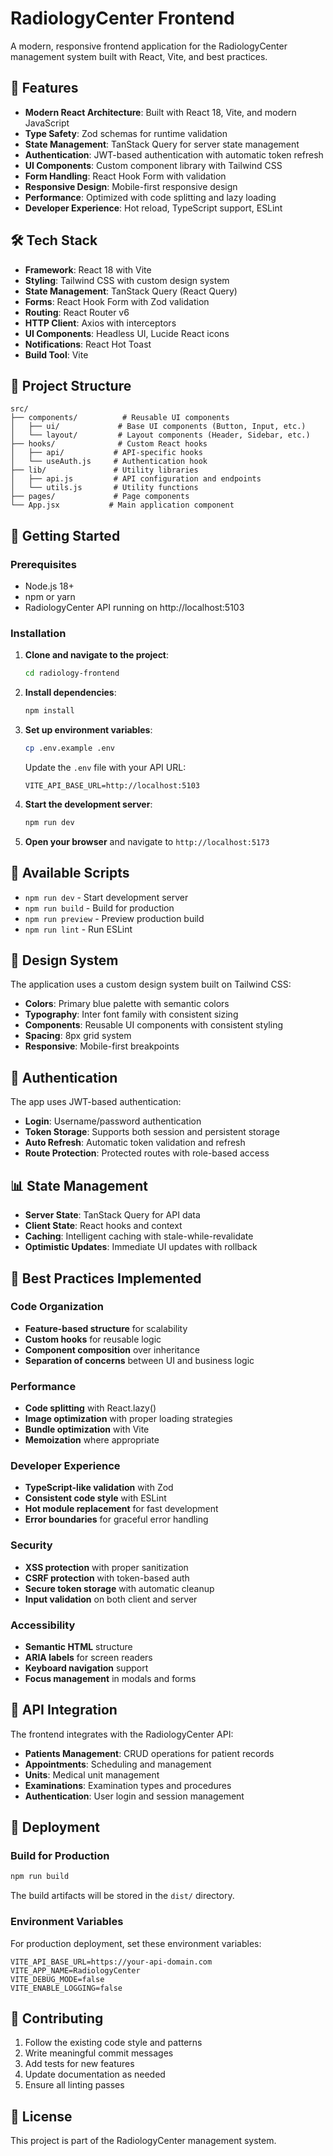 # RadiologyCenter Frontend

A modern, responsive frontend application for the RadiologyCenter management system built with React, Vite, and best practices.

## 🚀 Features

- **Modern React Architecture**: Built with React 18, Vite, and modern JavaScript
- **Type Safety**: Zod schemas for runtime validation
- **State Management**: TanStack Query for server state management
- **Authentication**: JWT-based authentication with automatic token refresh
- **UI Components**: Custom component library with Tailwind CSS
- **Form Handling**: React Hook Form with validation
- **Responsive Design**: Mobile-first responsive design
- **Performance**: Optimized with code splitting and lazy loading
- **Developer Experience**: Hot reload, TypeScript support, ESLint

## 🛠️ Tech Stack

- **Framework**: React 18 with Vite
- **Styling**: Tailwind CSS with custom design system
- **State Management**: TanStack Query (React Query)
- **Forms**: React Hook Form with Zod validation
- **Routing**: React Router v6
- **HTTP Client**: Axios with interceptors
- **UI Components**: Headless UI, Lucide React icons
- **Notifications**: React Hot Toast
- **Build Tool**: Vite

## 📁 Project Structure

```
src/
├── components/          # Reusable UI components
│   ├── ui/             # Base UI components (Button, Input, etc.)
│   └── layout/         # Layout components (Header, Sidebar, etc.)
├── hooks/              # Custom React hooks
│   ├── api/           # API-specific hooks
│   └── useAuth.js     # Authentication hook
├── lib/               # Utility libraries
│   ├── api.js         # API configuration and endpoints
│   └── utils.js       # Utility functions
├── pages/             # Page components
└── App.jsx           # Main application component
```

## 🚦 Getting Started

### Prerequisites

- Node.js 18+ 
- npm or yarn
- RadiologyCenter API running on http://localhost:5103

### Installation

1. **Clone and navigate to the project**:
   ```bash
   cd radiology-frontend
   ```

2. **Install dependencies**:
   ```bash
   npm install
   ```

3. **Set up environment variables**:
   ```bash
   cp .env.example .env
   ```
   
   Update the `.env` file with your API URL:
   ```env
   VITE_API_BASE_URL=http://localhost:5103
   ```

4. **Start the development server**:
   ```bash
   npm run dev
   ```

5. **Open your browser** and navigate to `http://localhost:5173`

## 🔧 Available Scripts

- `npm run dev` - Start development server
- `npm run build` - Build for production
- `npm run preview` - Preview production build
- `npm run lint` - Run ESLint

## 🎨 Design System

The application uses a custom design system built on Tailwind CSS:

- **Colors**: Primary blue palette with semantic colors
- **Typography**: Inter font family with consistent sizing
- **Components**: Reusable UI components with consistent styling
- **Spacing**: 8px grid system
- **Responsive**: Mobile-first breakpoints

## 🔐 Authentication

The app uses JWT-based authentication:

- **Login**: Username/password authentication
- **Token Storage**: Supports both session and persistent storage
- **Auto Refresh**: Automatic token validation and refresh
- **Route Protection**: Protected routes with role-based access

## 📊 State Management

- **Server State**: TanStack Query for API data
- **Client State**: React hooks and context
- **Caching**: Intelligent caching with stale-while-revalidate
- **Optimistic Updates**: Immediate UI updates with rollback

## 🎯 Best Practices Implemented

### Code Organization
- **Feature-based structure** for scalability
- **Custom hooks** for reusable logic
- **Component composition** over inheritance
- **Separation of concerns** between UI and business logic

### Performance
- **Code splitting** with React.lazy()
- **Image optimization** with proper loading strategies
- **Bundle optimization** with Vite
- **Memoization** where appropriate

### Developer Experience
- **TypeScript-like validation** with Zod
- **Consistent code style** with ESLint
- **Hot module replacement** for fast development
- **Error boundaries** for graceful error handling

### Security
- **XSS protection** with proper sanitization
- **CSRF protection** with token-based auth
- **Secure token storage** with automatic cleanup
- **Input validation** on both client and server

### Accessibility
- **Semantic HTML** structure
- **ARIA labels** for screen readers
- **Keyboard navigation** support
- **Focus management** in modals and forms

## 🔌 API Integration

The frontend integrates with the RadiologyCenter API:

- **Patients Management**: CRUD operations for patient records
- **Appointments**: Scheduling and management
- **Units**: Medical unit management
- **Examinations**: Examination types and procedures
- **Authentication**: User login and session management

## 🚀 Deployment

### Build for Production

```bash
npm run build
```

The build artifacts will be stored in the `dist/` directory.

### Environment Variables

For production deployment, set these environment variables:

```env
VITE_API_BASE_URL=https://your-api-domain.com
VITE_APP_NAME=RadiologyCenter
VITE_DEBUG_MODE=false
VITE_ENABLE_LOGGING=false
```

## 🤝 Contributing

1. Follow the existing code style and patterns
2. Write meaningful commit messages
3. Add tests for new features
4. Update documentation as needed
5. Ensure all linting passes

## 📝 License

This project is part of the RadiologyCenter management system.